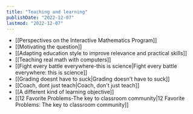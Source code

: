 ```yaml
---
title: "Teaching and learning"
publishDate: "2022-12-07"
lastmod: "2022-12-07"
---
```


- [[Perspectives on the Interactive Mathematics Program]]
- [[Motivating the question]]
- [[Adapting education style to improve relevance and practical skills]]
- [[Teaching real math with computers]]
- [[Fight every battle everywhere-this is science|Fight every battle everywhere: this is science]]
- [[Grading doesnt have to suck|Grading doesn't have to suck]]
- [[Coach, dont just teach|Coach, don't just teach]]
- [[A different kind of learning objective]]
- [[12 Favorite Problems-The key to classroom community|12 Favorite Problems: The key to classroom community]]
